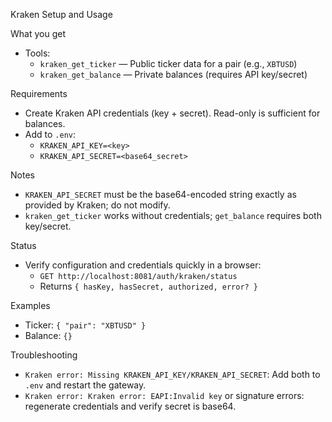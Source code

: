 Kraken Setup and Usage

What you get
- Tools:
  - `kraken_get_ticker` — Public ticker data for a pair (e.g., `XBTUSD`)
  - `kraken_get_balance` — Private balances (requires API key/secret)

Requirements
- Create Kraken API credentials (key + secret). Read-only is sufficient for balances.
- Add to `.env`:
  - `KRAKEN_API_KEY=<key>`
  - `KRAKEN_API_SECRET=<base64_secret>`

Notes
- `KRAKEN_API_SECRET` must be the base64-encoded string exactly as provided by Kraken; do not modify.
- `kraken_get_ticker` works without credentials; `get_balance` requires both key/secret.

Status
- Verify configuration and credentials quickly in a browser:
  - `GET http://localhost:8081/auth/kraken/status`
  - Returns `{ hasKey, hasSecret, authorized, error? }`

Examples
- Ticker: `{ "pair": "XBTUSD" }`
- Balance: `{}`

Troubleshooting
- `Kraken error: Missing KRAKEN_API_KEY/KRAKEN_API_SECRET`: Add both to `.env` and restart the gateway.
- `Kraken error: Kraken error: EAPI:Invalid key` or signature errors: regenerate credentials and verify secret is base64.
